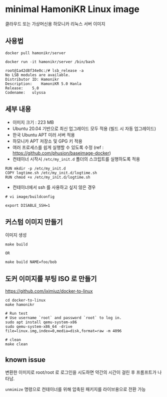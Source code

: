 # minimal HamoniKR Linux image
클라우드 또는 가상머신용 하모니카 리눅스 서버 이미지

## 사용법
```
docker pull hamonikr/server

docker run -it hamonikr/server /bin/bash

root@1a42d8f34e0c:/# lsb_release -a
No LSB modules are available.
Distributor ID:	Hamonikr
Description:	HamoniKR 5.0 Hanla
Release:	5.0
Codename:	ulyssa
```

## 세부 내용
* 이미지 크기 : 223 MB
* Ubuntu 20.04 기반으로 최신 업그레이드 모두 적용 (빌드 시 자동 업그레이드)
* 한국 Ubuntu APT 미러 서버 적용
* 하모니카 APT 저장소 및 GPG 키 적용
* 여러 프로세스를 쉽게 실행할 수 있도록 수정 (ref : https://github.com/phusion/baseimage-docker)
* 컨테이너 시작시 `/etc/my_init.d` 폴더의 스크립트를 실행하도록 적용

```
RUN mkdir -p /etc/my_init.d
COPY logtime.sh /etc/my_init.d/logtime.sh
RUN chmod +x /etc/my_init.d/logtime.sh
```

* 컨테이너에서 ssh 를 사용하고 싶지 않은 경우
```
# vi image/buildconfig

export DISABLE_SSH=1
```

## 커스텀 이미지 만들기
이미지 생성
```
make build 

OR

make build NAME=foo/bob
```
## 도커 이미지를 부팅 ISO 로 만들기
https://github.com/iximiuz/docker-to-linux

```
cd docker-to-linux
make hamonikr

# Run test
# Use username `root` and password `root` to log in.
sudo apt install qemu-system-x86
sudo qemu-system-x86_64 -drive file=linux.img,index=0,media=disk,format=raw -m 4096

# clean
make clean
```

## known issue

변환한 이미지로 root/root 로 로그인을 시도하면 약간의 시간이 걸린 후 프롬프트가 나타남.

`unmimize` 명령으로 컨테이너를 위해 압축된 패키지를 라이브용으로 전환 가능